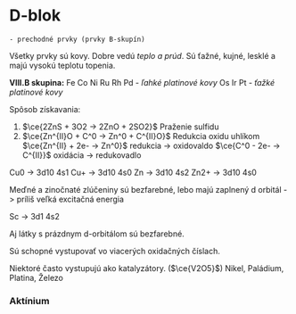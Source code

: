 # D-blok
`- prechodné prvky (prvky B-skupín)`

Všetky prvky sú kovy. Dobre vedú *teplo a prúd*. Sú ťažné, kujné, lesklé a majú vysokú teplotu topenia.

**VIII.B skupina:**
Fe Co Ni
Ru Rh Pd - *ľahké platinové kovy*
Os Ir Pt - *ťažké platinové kovy*

Spôsob získavania: 
1. $\ce{2ZnS + 3O2 -> 2ZnO + 2SO2}$ Praženie sulfidu
2. $\ce{Zn^{II}O + C^0 -> Zn^0 + C^{II}O}$ Redukcia oxidu uhlíkom
	$\ce{Zn^{II} + 2e- -> Zn^0}$ redukcia -> oxidovaldo
	$\ce{C^0 - 2e- -> C^{II}}$ oxidácia -> redukovadlo

Cu0 -> 3d10 4s1
Cu+ -> 3d10 4s0
Zn -> 3d10 4s2
Zn2+ -> 3d10 4s0

Meďné a zinočnaté zlúčeniny sú bezfarebné, lebo majú zaplnený d orbitál -> príliš veľká excitačná energia

Sc -> 3d1 4s2

Aj látky s prázdnym d-orbitálom sú bezfarebné.

Sú schopné vystupovať vo viacerých oxidačných číslach.

Niektoré často vystupujú ako katalyzátory. ($\ce{V2O5}$)
Nikel, Paládium, Platina, Železo

### Aktínium
